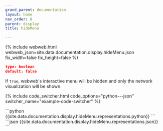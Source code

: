 ```yaml
---
grand_parent: documentation
layout: home
nav_order: 8
parent: display
title: hideMenu

---
```


{% include webweb.html webweb_json=site.data.documentation.display.hideMenu.json fix_width=false fix_height=false %}

```json
type: boolean
default: false
````
If `true`, webweb's interactive menu will be hidden and only the network visualization will be shown.

{% include code_switcher.html code_options="python---json" switcher_name="example-code-switcher" %}
<div class='select-code-block example-code-switcher python-code-block select-code-block-visible'></div>
```python
{{site.data.documentation.display.hideMenu.representations.python}}
```
<div class='select-code-block example-code-switcher json-code-block'></div>
```json
{{site.data.documentation.display.hideMenu.representations.json}}
```